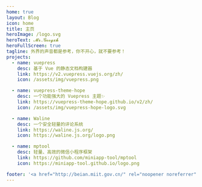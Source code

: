 ```yaml
---
home: true
layout: Blog
icon: home
title: 主页
heroImage: /logo.svg
heroText: 𝓜𝓻.𝓖𝓸𝓸𝓰𝔁𝓱
heroFullScreen: true
tagline: 外界的声音都是参考，你不开心，就不要参考！
projects:
  - name: vuepress
    desc: 基于 Vue 的静态文档构建器
    link: https://v2.vuepress.vuejs.org/zh/
    icon: /assets/img/vuepress.png

  - name: vuepress-theme-hope
    desc: 一个功能强大的 Vuepress 主题✨
    link: https://vuepress-theme-hope.github.io/v2/zh/
    icon: /assets/img/vuepress-hope-logo.svg

  - name: Waline
    desc: 一个安全轻量的评论系统
    link: https://waline.js.org/
    icon: https://waline.js.org/logo.png

  - name: mptool
    desc: 轻量、高效的微信小程序框架
    link: https://github.com/miniapp-tool/mptool
    icon: https://miniapp-tool.github.io/logo.png

footer: '<a href="http://beian.miit.gov.cn/" rel="noopener noreferrer" target="_blank">备案号: 辽ICP备18007023号</a> | <a href="/about/site.html">关于网站</a>'
---
```

